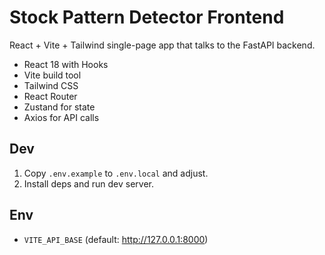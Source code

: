 # Stock Pattern Detector Frontend

React + Vite + Tailwind single-page app that talks to the FastAPI backend.

- React 18 with Hooks
- Vite build tool
- Tailwind CSS
- React Router
- Zustand for state
- Axios for API calls

## Dev

1. Copy `.env.example` to `.env.local` and adjust.
2. Install deps and run dev server.

## Env

- `VITE_API_BASE` (default: http://127.0.0.1:8000)
